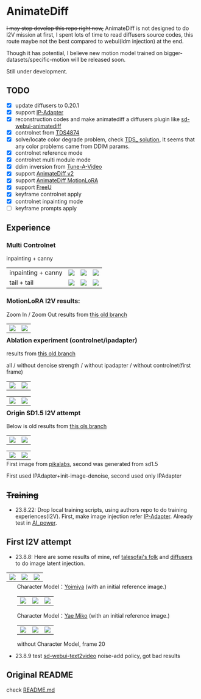 # AnimateDiff

~~I may stop develop this repo right now,~~ 
AnimateDiff is not designed to do I2V mission at first, 
I spent lots of time to read diffusers source codes, 
this route maybe not the best compared to webui(ldm injection) at the end.

Though it has potential, I believe new motion model trained on bigger-datasets/specific-motion will be released soon.

Still under development.



## TODO

- [x] update diffusers to 0.20.1
- [x] support [IP-Adapter](https://github.com/tencent-ailab/IP-Adapter)
- [x] reconstruction codes and make animatediff a diffusers plugin like [sd-webui-animatediff](https://github.com/continue-revolution/sd-webui-animatediff)
- [x] controlnet from [TDS4874](https://github.com/TDS4874/sd-webui-controlnet/tree/animate-diff-support)
- [x] solve/locate color degrade problem, check [TDS_ solution](https://note.com/tds_/n/n5aad9ef8a9b1), It seems that any color problems came from DDIM params.
- [x] controlnet reference mode
- [x] controlnet multi module mode
- [x] ddim inversion from [Tune-A-Video](https://github.com/showlab/Tune-A-Video)
- [x] support [AnimateDiff v2](https://github.com/guoyww/AnimateDiff/commit/108921965da631be96cd5b6c6ea0c9bbb06ecf0b)
- [x] support [AnimateDiff MotionLoRA](https://github.com/guoyww/AnimateDiff/tree/f82a8367ec1471711d342febd8cbef72e4670a12#features)
- [x] support [FreeU](https://github.com/ChenyangSi/FreeU)
- [x] keyframe controlnet apply
- [x] controlnet inpainting mode
- [ ] keyframe prompts apply

## Experience

### Multi Controlnet

inpainting + canny
<table>
    <tr>
    <td>inpainting + canny</td>
    <td><img src="__assets__/astronaut_mars/An_astronaut_is_riding_a_horse_on_Mars_seed-444264997.png"></td>
    <td><img src="__assets__/astronaut_mars/astronaut_mask.png"></td>
    <td><img src="__assets__/results/multi_controlnet/astronaut_inpaint_canny.gif"></td>
    </tr>
    <tr>
    <td>tail + tail</td>
    <td><img src="__assets__/anime_girl_pairs/tds_1st_image.png"></td>
    <td><img src="__assets__/anime_girl_pairs/tds_2nd_image.png"></td>
    <td><img src="__assets__/results/multi_controlnet/anime_girl_pairs_tail.gif"></td>
    </tr>
</table>

### MotionLoRA I2V results:   

Zoom In / Zoom Out
results from [this old branch](https://github.com/ykk648/AnimateDiff-I2V/tree/d8b30bfff0748c0839e4cfc084aaaa2930627637)
<table>
    <tr>
    <td><img src="__assets__/astronaut_mars/An_astronaut_is_riding_a_horse_on_Mars_seed-444264997.png"></td>
    <td><img src="__assets__/results/motion_lora/astronaut_zoom_out_in.gif"></td>
    </tr>
</table>
<p style="margin-left: 2em; margin-top: -1em">

### Ablation experiment (controlnet/ipadapter)

results from [this old branch](https://github.com/ykk648/AnimateDiff/tree/5bdbfeb3e92dee379f9c543930aa591f89a5b04f)

all / without denoise strength / without ipadapter / without controlnet(first frame)

<table>
    <tr>
    <td><img src="__assets__/a_girl_in_the_wind/a_girl_in_the_wind.png"></td>
    <td><img src="__assets__/results/images_with_control/girl_wind.gif"></td>
    </tr>
</table>
<table>
    <tr>
    <td><img src="__assets__/astronaut_mars/An_astronaut_is_riding_a_horse_on_Mars_seed-444264997.png"></td>
    <td><img src="__assets__/results/images_with_control/astronaut_mars.gif"></td>
    </tr>
</table>
<p style="margin-left: 2em; margin-top: -1em">


### Origin SD1.5 I2V attempt

Below is old results from [this ols branch](https://github.com/ykk648/AnimateDiff/tree/bdfd4578f4db6f148d7533f4ddb209c6b4317c39)

<table>
    <tr>
    <td><img src="__assets__/a_girl_in_the_wind/a_girl_in_the_wind.png"></td>
    <td><img src="__assets__/results/ipadapter/girl_wind.gif"></td>
    </tr>
</table>
<table>
    <tr>
    <td><img src="__assets__/astronaut_mars/An_astronaut_is_riding_a_horse_on_Mars_seed-444264997.png"></td>
    <td><img src="__assets__/results/ipadapter/astronaut_mars.gif"></td>
    </tr>
</table>
<p style="margin-left: 2em; margin-top: -1em">

First image from [pikalabs](https://twitter.com/pika_labs/status/1678892871670464513), second was generated from sd1.5

First used IPAdapter+init-image-denoise, second used only IPAdapter

## ~~Training~~

- 23.8.22: 
Drop local training scripts, using authors repo to do training experiences(I2V).
First, make image injection refer [IP-Adapter](https://github.com/tencent-ailab/IP-Adapter).
Already test in [AI_power](https://github.com/ykk648/AI_power/blob/main/sd_lib/clip_encoder.py).

## First I2V attempt

- 23.8.8: Here are some results of mine, ref [talesofai's folk](https://github.com/talesofai/AnimateDiff/blob/04b2715b39d4a02334b08cb6ee3dfe79f0a6cd7c/animatediff/pipelines/pipeline_animation.py#L288) and [diffusers](https://github.com/huggingface/diffusers/blob/main/src/diffusers/pipelines/deepfloyd_if/pipeline_if_img2img.py) to do image latent injection.

<table>
    <tr>
    <td><img src="__assets__/results/animations/model_07/init.jpg"></td>
    <td><img src="__assets__/results/animations/model_07/0802_v14.gif"></td>
    <td><img src="__assets__/results/animations/model_07/0802_v15.gif"></td>
    </tr>
</table>
<p style="margin-left: 2em; margin-top: -1em">
Character Model：<a href="https://civitai.com/models/13237/genshen-impact-yoimiya">Yoimiya</a> (with an initial reference image.)

<table>
    <tr>
    <td><img src="__assets__/results/animations/model_11/miko_init.png"></td>
    <td><img src="__assets__/results/animations/model_11/0803_v14.gif"></td>
    <td><img src="__assets__/results/animations/model_11/0803_v15.gif"></td>
    </tr>
</table>
Character Model：<a href="https://civitai.com/models/8484?modelVersionId=11523">Yae Miko</a> (with an initial reference image.)

<table>
    <tr>
    <td><img src="__assets__/results/animations/model_12/init_image.jpg"></td>
    <td><img src="__assets__/results/animations/model_12/0804_v14.gif"></td>
    <td><img src="__assets__/results/animations/model_12/0804_v15.gif"></td>
    </tr>
</table>
without Character Model, frame 20

- 23.8.9 test [sd-webui-text2video](https://github.com/kabachuha/sd-webui-text2video) noise-add policy, got bad results

## Original README

check [README.md](https://github.com/guoyww/AnimateDiff/blob/main/README.md)